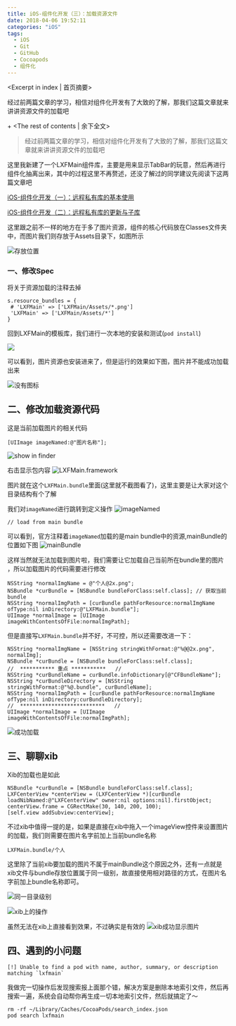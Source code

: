 ```yaml
---
title: iOS-组件化开发（三）：加载资源文件
date: 2018-04-06 19:52:11
categories: "iOS"
tags:
  - iOS
  - Git
  - GitHub
  - Cocoapods
  - 组件化
---
```


<Excerpt in index | 首页摘要> 

经过前两篇文章的学习，相信对组件化开发有了大致的了解，那我们这篇文章就来讲讲资源文件的加载吧

+<!-- more -->
<The rest of contents | 余下全文>


> 经过前两篇文章的学习，相信对组件化开发有了大致的了解，那我们这篇文章就来讲讲资源文件的加载吧

这里我新建了一个LXFMain组件库，主要是用来显示TabBar的玩意，然后再进行组件化抽离出来，其中的过程这里不再赘述，还没了解过的同学建议先阅读下这两篇文章吧

[iOS-组件化开发（一）：远程私有库的基本使用](http://linxunfeng.top/2018/04/06/iOS-组件化开发（一）：远程私有库的基本使用/)

[iOS-组件化开发（二）：远程私有库的更新与子库](http://linxunfeng.top/2018/04/06/iOS-组件化开发（二）：远程私有库的更新与子库/)

这里跟之前不一样的地方在于多了图片资源，组件的核心代码放在Classes文件夹中，而图片我们则存放于Assets目录下，如图所示 

![存放位置](https://linxunfeng.github.io/images/2018/04/iOS-组件化开发（三）：加载资源文件/存放位置.png)

### 一、修改Spec
将关于资源加载的注释去掉
```
s.resource_bundles = {
 # 'LXFMain' => ['LXFMain/Assets/*.png']
 'LXFMain' => ['LXFMain/Assets/*']
}
```

回到LXFMain的模板库，我们进行一次本地的安装和测试(`pod install`)

![](https://linxunfeng.github.io/images/2018/04/iOS-组件化开发（三）：加载资源文件/修改Spec-podInstall.png)

可以看到，图片资源也安装进来了，但是运行的效果如下图，图片并不能成功加载出来

![没有图标](https://linxunfeng.github.io/images/2018/04/iOS-组件化开发（三）：加载资源文件/没有图标.png)

## 二、修改加载资源代码
这是当前加载图片的相关代码
```
[UIImage imageNamed:@"图片名称"];
```

![show in finder](https://linxunfeng.github.io/images/2018/04/iOS-组件化开发（三）：加载资源文件/showInFinder.png)

右击显示包内容
![LXFMain.framework](https://linxunfeng.github.io/images/2018/04/iOS-组件化开发（三）：加载资源文件/LXFMain.framework.png)

图片就在这个`LXFMain.bundle`里面(这里就不截图看了)，这里主要是让大家对这个目录结构有个了解

我们对`imageNamed`进行跳转到定义操作
![imageNamed](https://linxunfeng.github.io/images/2018/04/iOS-组件化开发（三）：加载资源文件/imageNamed.png)

```
// load from main bundle
```
可以看到，官方注释着`imageNamed`加载的是main bundle中的资源,mainBundle的位置如下图
![mainBundle](https://linxunfeng.github.io/images/2018/04/iOS-组件化开发（三）：加载资源文件/mainBundle.png)

这样当然就无法加载到图片啦，我们需要让它加载自己当前所在bundle里的图片 ，所以加载图片的代码需要进行修改
```objc
NSString *normalImgName = @"个人@2x.png";
NSBundle *curBundle = [NSBundle bundleForClass:self.class]; // 获取当前bundle
NSString *normalImgPath = [curBundle pathForResource:normalImgName ofType:nil inDirectory:@"LXFMain.bundle"];
UIImage *normalImage = [UIImage imageWithContentsOfFile:normalImgPath];
```

但是直接写`LXFMain.bundle`并不好，不可控，所以还需要改进一下：
```
NSString *normalImgName = [NSString stringWithFormat:@"%@@2x.png", normalImg];
NSBundle *curBundle = [NSBundle bundleForClass:self.class];
//  *********** 重点 ***********   //
NSString *curBundleName = curBundle.infoDictionary[@"CFBundleName"];
NSString *curBundleDirectory = [NSString stringWithFormat:@"%@.bundle", curBundleName];
NSString *normalImgPath = [curBundle pathForResource:normalImgName ofType:nil inDirectory:curBundleDirectory];
//  ***************************   //
UIImage *normalImage = [UIImage imageWithContentsOfFile:normalImgPath];
```

![成功加载](https://linxunfeng.github.io/images/2018/04/iOS-组件化开发（三）：加载资源文件/成功加载.png)

## 三、聊聊xib
Xib的加载也是如此
```
NSBundle *curBundle = [NSBundle bundleForClass:self.class];
LXFCenterView *centerView = (LXFCenterView *)[curBundle loadNibNamed:@"LXFCenterView" owner:nil options:nil].firstObject;
centerView.frame = CGRectMake(30, 140, 200, 100);
[self.view addSubview:centerView];
```
不过xib中值得一提的是，如果是直接在xib中拖入一个imageView控件来设置图片的加载，我们则需要在图片名字前加上当前bundle名称
```
LXFMain.bundle/个人
```

这里除了当前xib要加载的图片不属于mainBundle这个原因之外，还有一点就是xib文件与bundle存放位置属于同一级别，故直接使用相对路径的方式，在图片名字前加上bundle名称即可。


![同一目录级别](https://linxunfeng.github.io/images/2018/04/iOS-组件化开发（三）：加载资源文件/同一目录级别.png)


![xib上的操作](https://linxunfeng.github.io/images/2018/04/iOS-组件化开发（三）：加载资源文件/xib上的操作.png)

虽然无法在xib上直接看到效果，不过确实是有效的
![xib成功显示图片](https://linxunfeng.github.io/images/2018/04/iOS-组件化开发（三）：加载资源文件/xib成功显示图片.png)

## 四、遇到的小问题
```
[!] Unable to find a pod with name, author, summary, or description matching `lxfmain`
```
我做完一切操作后发现搜索报上面那个错，解决方案是删除本地索引文件，然后再搜索一遍，系统会自动帮你再生成一切本地索引文件，然后就搞定了～
```
rm -rf ~/Library/Caches/CocoaPods/search_index.json 
pod search lxfmain
```

